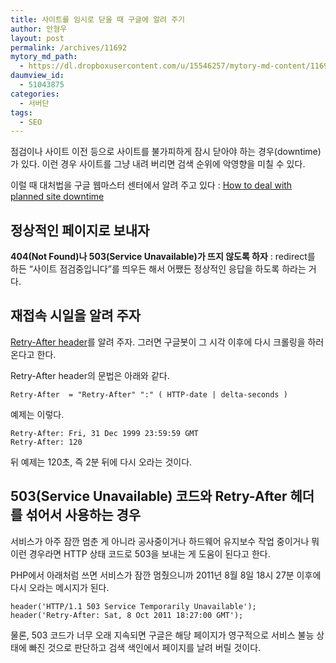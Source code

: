 ```yaml
---
title: 사이트를 임시로 닫을 때 구글에 알려 주기
author: 안형우
layout: post
permalink: /archives/11692
mytory_md_path:
  - https://dl.dropboxusercontent.com/u/15546257/mytory-md-content/11692-site-temp-unavailable.md
daumview_id:
  - 51043875
categories:
  - 서버단
tags:
  - SEO
---
```

점검이나 사이트 이전 등으로 사이트를 불가피하게 잠시 닫아야 하는 경우(downtime)가 있다. 이런 경우 사이트를 그냥 내려 버리면 검색 순위에 악영향을 미칠 수 있다.

이럴 때 대처법을 구글 웹마스터 센터에서 알려 주고 있다 : [How to deal with planned site downtime][1]

## 정상적인 페이지로 보내자

**404(Not Found)나 503(Service Unavailable)가 뜨지 않도록 하자** : redirect를 하든 &#8220;사이트 점검중입니다&#8221;를 띄우든 해서 어쨌든 정상적인 응답을 하도록 하라는 거다.

## 재접속 시일을 알려 주자

[Retry-After header][2]를 알려 주자. 그러면 구글봇이 그 시각 이후에 다시 크롤링을 하러 온다고 한다.

Retry-After header의 문법은 아래와 같다.

    Retry-After  = "Retry-After" ":" ( HTTP-date | delta-seconds )
    

예제는 이렇다.

    Retry-After: Fri, 31 Dec 1999 23:59:59 GMT
    Retry-After: 120
    

뒤 예제는 120초, 즉 2분 뒤에 다시 오라는 것이다.

## 503(Service Unavailable) 코드와 Retry-After 헤더를 섞어서 사용하는 경우

서비스가 아주 잠깐 멈춘 게 아니라 공사중이거나 하드웨어 유지보수 작업 중이거나 뭐 이런 경우라면 HTTP 상태 코드로 503을 보내는 게 도움이 된다고 한다.

PHP에서 아래처럼 쓰면 서비스가 잠깐 멈췄으니까 2011년 8월 8일 18시 27분 이후에 다시 오라는 메시지가 된다.

    header('HTTP/1.1 503 Service Temporarily Unavailable');
    header('Retry-After: Sat, 8 Oct 2011 18:27:00 GMT');
    

물론, 503 코드가 너무 오래 지속되면 구글은 해당 페이지가 영구적으로 서비스 불능 상태에 빠진 것으로 판단하고 검색 색인에서 페이지를 날려 버릴 것이다.

 [1]: http://googlewebmastercentral.blogspot.kr/2011/01/how-to-deal-with-planned-site-downtime.html
 [2]: http://www.w3.org/Protocols/rfc2616/rfc2616-sec14.html#sec14.37